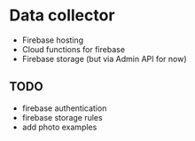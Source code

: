 # Data collector

- Firebase hosting
- Cloud functions for firebase
- Firebase storage (but via Admin API for now)

## TODO

- firebase authentication
- firebase storage rules
- add photo examples